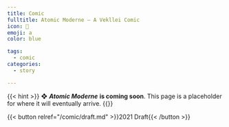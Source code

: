 ```yaml
---
title: Comic
fulltitle: Atomic Moderne — A Vekllei Comic
icon: 💫
emoji: a
color: blue

tags: 
  - comic
categories:
  - story

---
```

{{< hint >}}
❖ ***Atomic Moderne*** **is coming soon**. This page is a placeholder for where it will eventually arrive.
{{</hint>}}

{{< button relref="/comic/draft.md" >}}2021 Draft{{< /button >}}
